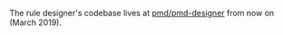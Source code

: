 
The rule designer's codebase lives at [pmd/pmd-designer](https://github.com/pmd/pmd-designer)
from now on (March 2019).
